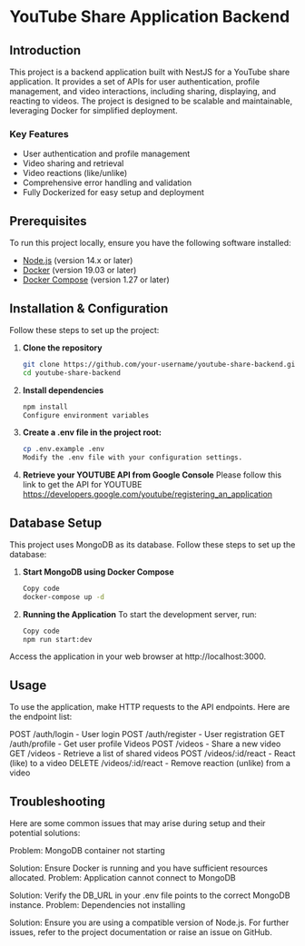 # YouTube Share Application Backend

## Introduction
This project is a backend application built with NestJS for a YouTube share application. It provides a set of APIs for user authentication, profile management, and video interactions, including sharing, displaying, and reacting to videos. The project is designed to be scalable and maintainable, leveraging Docker for simplified deployment.

### Key Features
- User authentication and profile management
- Video sharing and retrieval
- Video reactions (like/unlike)
- Comprehensive error handling and validation
- Fully Dockerized for easy setup and deployment

## Prerequisites
To run this project locally, ensure you have the following software installed:
- [Node.js](https://nodejs.org/) (version 14.x or later)
- [Docker](https://www.docker.com/get-started) (version 19.03 or later)
- [Docker Compose](https://docs.docker.com/compose/install/) (version 1.27 or later)

## Installation & Configuration
Follow these steps to set up the project:

1. **Clone the repository**
   ```sh
   git clone https://github.com/your-username/youtube-share-backend.git
   cd youtube-share-backend
2. **Install dependencies**
    ```sh
    npm install
    Configure environment variables
3. **Create a .env file in the project root:**
    ```sh
    cp .env.example .env
    Modify the .env file with your configuration settings.
4. **Retrieve your YOUTUBE API from Google Console**
    Please follow this link to get the API for YOUTUBE https://developers.google.com/youtube/registering_an_application
## Database Setup
This project uses MongoDB as its database. Follow these steps to set up the database:

1. **Start MongoDB using Docker Compose**
    ```sh
    Copy code
    docker-compose up -d
2. **Running the Application**
To start the development server, run:
    ```sh
    Copy code
    npm run start:dev
Access the application in your web browser at http://localhost:3000.
## Usage
To use the application, make HTTP requests to the API endpoints. Here are the endpoint list:

POST /auth/login - User login
POST /auth/register - User registration
GET /auth/profile - Get user profile
Videos
POST /videos - Share a new video
GET /videos - Retrieve a list of shared videos
POST /videos/:id/react - React (like) to a video
DELETE /videos/:id/react - Remove reaction (unlike) from a video

## Troubleshooting
Here are some common issues that may arise during setup and their potential solutions:

Problem: MongoDB container not starting

Solution: Ensure Docker is running and you have sufficient resources allocated.
Problem: Application cannot connect to MongoDB

Solution: Verify the DB_URL in your .env file points to the correct MongoDB instance.
Problem: Dependencies not installing

Solution: Ensure you are using a compatible version of Node.js.
For further issues, refer to the project documentation or raise an issue on GitHub.
